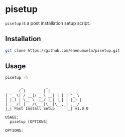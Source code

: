 # pisetup

`pisetup` is a post installation setup script.

## Installation

```bash
git clone https://github.com/enenumxela/pisetup.git
```

## Usage

```bash
pisetup -h
```

```text
       _          _               
 _ __ (_)___  ___| |_ _   _ _ __  
| '_ \| / __|/ _ \ __| | | | '_ \ 
| |_) | \__ \  __/ |_| |_| | |_) |
| .__/|_|___/\___|\__|\__,_| .__/ 
|_| Post Install Setup     |_| v1.0.0

USAGE:
  pisetup [OPTIONS]

OPTIONS:

```
